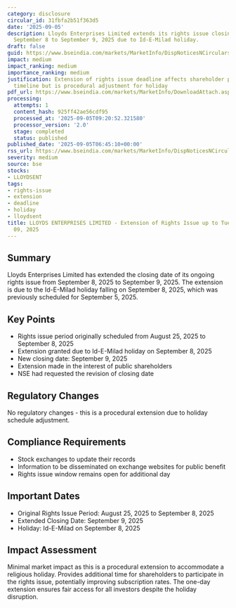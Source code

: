 ```yaml
---
category: disclosure
circular_id: 31fbfa2b51f363d5
date: '2025-09-05'
description: Lloyds Enterprises Limited extends its rights issue closing date from
  September 8 to September 9, 2025 due to Id-E-Milad holiday.
draft: false
guid: https://www.bseindia.com/markets/MarketInfo/DispNoticesNCirculars.aspx?Noticeid={732A1ABC-D409-4768-BE10-780D537FB83C}&noticeno=20250905-4&dt=09/05/2025&icount=4&totcount=5&flag=0
impact: medium
impact_ranking: medium
importance_ranking: medium
justification: Extension of rights issue deadline affects shareholder participation
  timeline but is procedural adjustment for holiday
pdf_url: https://www.bseindia.com/markets/MarketInfo/DownloadAttach.aspx?id=20250905-4&attachedId=eccc49bf-2719-4c1b-9339-02bc70d04475
processing:
  attempts: 1
  content_hash: 925ff42ae56cdf95
  processed_at: '2025-09-05T09:20:52.321580'
  processor_version: '2.0'
  stage: completed
  status: published
published_date: '2025-09-05T06:45:10+00:00'
rss_url: https://www.bseindia.com/markets/MarketInfo/DispNoticesNCirculars.aspx?Noticeid={732A1ABC-D409-4768-BE10-780D537FB83C}&noticeno=20250905-4&dt=09/05/2025&icount=4&totcount=5&flag=0
severity: medium
source: bse
stocks:
- LLOYDSENT
tags:
- rights-issue
- extension
- deadline
- holiday
- lloydsent
title: LLOYDS ENTERPRISES LIMITED - Extension of Rights Issue up to Tuesday, September
  09, 2025
---
```


## Summary

Lloyds Enterprises Limited has extended the closing date of its ongoing rights issue from September 8, 2025 to September 9, 2025. The extension is due to the Id-E-Milad holiday falling on September 8, 2025, which was previously scheduled for September 5, 2025.

## Key Points

- Rights issue period originally scheduled from August 25, 2025 to September 8, 2025
- Extension granted due to Id-E-Milad holiday on September 8, 2025
- New closing date: September 9, 2025
- Extension made in the interest of public shareholders
- NSE had requested the revision of closing date

## Regulatory Changes

No regulatory changes - this is a procedural extension due to holiday schedule adjustment.

## Compliance Requirements

- Stock exchanges to update their records
- Information to be disseminated on exchange websites for public benefit
- Rights issue window remains open for additional day

## Important Dates

- Original Rights Issue Period: August 25, 2025 to September 8, 2025
- Extended Closing Date: September 9, 2025
- Holiday: Id-E-Milad on September 8, 2025

## Impact Assessment

Minimal market impact as this is a procedural extension to accommodate a religious holiday. Provides additional time for shareholders to participate in the rights issue, potentially improving subscription rates. The one-day extension ensures fair access for all investors despite the holiday disruption.